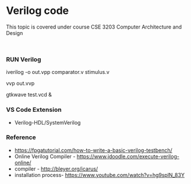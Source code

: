 # Verilog code

This topic is covered under course CSE 3203 Computer Architecture and Design

<br>

### RUN Verilog

iverilog -o out.vpp comparator.v stimulus.v
 <!-- comment: out.vpp is the name output file after  -->

 <!-- compilation. "-o" defines output parameter. -->
vvp out.vvp
<!-- output -->
<!-- comment: Show the output of the stimulus -->

gtkwave test.vcd &
<!-- # It will show graphical simulation. -->

### VS Code Extension

- Verilog-HDL/SystemVerilog

### Reference

- https://fpgatutorial.com/how-to-write-a-basic-verilog-testbench/
- Online Verilog Compiler - https://www.jdoodle.com/execute-verilog-online/
- compiler - http://bleyer.org/icarus/
- installation process- https://www.youtube.com/watch?v=hg9splN_83Y